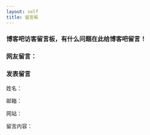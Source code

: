 ```yaml
---
layout: self
title: 留言板
---
```


### 博客吧访客留言板，有什么问题在此给博客吧留言！

### 网友留言：

### 发表留言

姓名：

邮箱：

网站：

留言内容：








